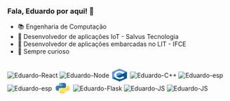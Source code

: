 ### Fala, Eduardo por aqui! 👋

- 📚 Engenharia de Computação
- 🌱 Desenvolvedor de aplicações IoT - Salvus Tecnologia
- 🌱 Desenvolvedor de aplicações embarcadas no LIT - IFCE
- 💬 Sempre curioso

<div style="display: inline_block"><br> 
  <img align="center" alt="Eduardo-React" height="30" width="40" src="https://cdn.jsdelivr.net/gh/devicons/devicon@latest/icons/react/react-original.svg" />
  <img align="center" alt="Eduardo-Node" height="30" width="40"src="https://cdn.jsdelivr.net/gh/devicons/devicon@latest/icons/nodejs/nodejs-original.svg" />        
  <img align="center" alt="Eduardo-C" height="30" width="40" src="https://raw.githubusercontent.com/devicons/devicon/master/icons/c/c-original.svg">
  <img align="center" alt="Eduardo-C++" height="30" width="40" src="https://cdn.jsdelivr.net/gh/devicons/devicon@latest/icons/cplusplus/cplusplus-original.svg" />
  <img align="center" alt="Eduardo-esp" height="30" width="40" src="https://cdnlogo.com/logos/e/41/espressif-systems.svg">
  <img align="center" alt="Eduardo-esp" height="30" width="40" src="https://cdn.jsdelivr.net/gh/devicons/devicon@latest/icons/raspberrypi/raspberrypi-original.svg" />        
  <img align="center" alt="Eduardo-Python" height="30" width="40" src="https://raw.githubusercontent.com/devicons/devicon/master/icons/python/python-original.svg">
  <img align="center" alt="Eduardo-Flask" height="45" width="65" src="https://cdn.jsdelivr.net/gh/devicons/devicon/icons/flask/flask-original-wordmark.svg">
  <img align="center" alt="Eduardo-JS" height="30" width="40" src="https://cdn.jsdelivr.net/gh/devicons/devicon@latest/icons/javascript/javascript-original.svg">
  <img align="center" alt="Eduardo-JS" height="30" width="40" src="https://cdn.jsdelivr.net/gh/devicons/devicon@latest/icons/java/java-original.svg">
  <!--<img align="center" alt="Eduardo-Swift" height="30" width="40" src="https://cdn.jsdelivr.net/gh/devicons/devicon/icons/swift/swift-original.svg">
  <img align="center" alt="Eduardo-HTML" height="30" width="40" src="https://cdn.jsdelivr.net/gh/devicons/devicon/icons/html5/html5-original.svg">
  <img align="center" alt="Eduardo-Bootstrap" height="30" width="40" src="https://cdn.jsdelivr.net/gh/devicons/devicon/icons/bootstrap/bootstrap-original-wordmark.svg">
  <img align="center" alt="Eduardo-Arduino" height="30" width="40" src="https://cdn.jsdelivr.net/gh/devicons/devicon/icons/arduino/arduino-original-wordmark.svg">
  <img align="center" alt="Eduardo-Linux" height="30" width="40" src="https://cdn.jsdelivr.net/gh/devicons/devicon/icons/linux/linux-original.svg">
</div>-->


  
